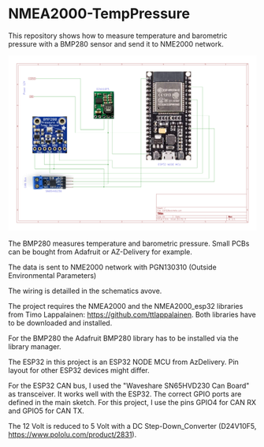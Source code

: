 # NMEA2000-TempPressure
This repository shows how to  measure temperature and barometric pressure with a BMP280 sensor and send it to NME2000 network.

![Schematics](https://github.com/AK-Homberger/NMEA2000-TempPressure/blob/master/NMEA2000%20Barometer.png)

The BMP280 measures temperature and barometric pressure. Small PCBs can be bought from Adafruit or AZ-Delivery for example.

The data is sent to NME2000 network with PGN130310 (Outside Environmental Parameters)

The wiring is detailled in the schematics avove. 

The project requires the NMEA2000 and the NMEA2000_esp32 libraries from Timo Lappalainen: https://github.com/ttlappalainen. Both libraries have to be downloaded and installed.

For the BMP280 the Adafruit BMP280 library has to be installed via the library manager.

The ESP32 in this project is an ESP32 NODE MCU from AzDelivery. Pin layout for other ESP32 devices might differ.

For the ESP32 CAN bus, I used the "Waveshare SN65HVD230 Can Board" as transceiver. It works well with the ESP32. The correct GPIO ports are defined in the main sketch. For this project, I use the pins GPIO4 for CAN RX and GPIO5 for CAN TX.

The 12 Volt is reduced to 5 Volt with a DC Step-Down_Converter (D24V10F5, https://www.pololu.com/product/2831).

